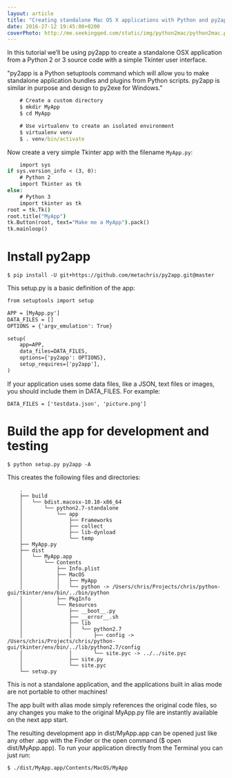 ```yaml
---
layout: article
title: "Creating standalone Mac OS X applications with Python and py2app"
date: 2016-27-12 19:45:00+0200
coverPhoto: http://me.seekingqed.com/static/img/python2mac/python2mac.png
---
```


In this tutorial we’ll be using py2app to create a standalone OSX application from a Python 2 or 3 source code with a simple Tkinter user interface.

"py2app is a Python setuptools command which will allow you to make standalone application bundles and plugins from Python scripts. py2app is similar in purpose and design to py2exe for Windows."

```cmd
	# Create a custom directory
	$ mkdir MyApp
	$ cd MyApp

	# Use virtualenv to create an isolated environment
	$ virtualenv venv
	$ . venv/bin/activate
```

Now create a very simple Tkinter app with the filename `MyApp.py`:

```cmd
	import sys
if sys.version_info < (3, 0):
    # Python 2
    import Tkinter as tk
else:
    # Python 3
    import tkinter as tk
root = tk.Tk()
root.title("MyApp")
tk.Button(root, text="Make me a MyApp").pack()
tk.mainloop()
```
# Install py2app

`$ pip install -U git+https://github.com/metachris/py2app.git@master`

This setup.py is a basic definition of the app:

```cmd
from setuptools import setup

APP = [MyApp.py']
DATA_FILES = []
OPTIONS = {'argv_emulation': True}

setup(
    app=APP,
    data_files=DATA_FILES,
    options={'py2app': OPTIONS},
    setup_requires=['py2app'],
)
```

If your application uses some data files, like a JSON, text files or images, you should include them in DATA_FILES. For example:

`DATA_FILES = ['testdata.json', 'picture.png']`

# Build the app for development and testing

`$ python setup.py py2app -A`

This creates the following files and directories:


```
	.
	├── build
	│   └── bdist.macosx-10.10-x86_64
	│       └── python2.7-standalone
	│           └── app
	│               ├── Frameworks
	│               ├── collect
	│               ├── lib-dynload
	│               └── temp
	├── MyApp.py
	├── dist
	│   └── MyApp.app
	│       └── Contents
	│           ├── Info.plist
	│           ├── MacOS
	│           │   ├── MyApp
	│           │   └── python -> /Users/chris/Projects/chris/python-gui/tkinter/env/bin/../bin/python
	│           ├── PkgInfo
	│           └── Resources
	│               ├── __boot__.py
	│               ├── __error__.sh
	│               ├── lib
	│               │   └── python2.7
	│               │       ├── config -> /Users/chris/Projects/chris/python-gui/tkinter/env/bin/../lib/python2.7/config
	│               │       └── site.pyc -> ../../site.pyc
	│               ├── site.py
	│               └── site.pyc
	└── setup.py
```

This is not a standalone application, and the applications built in alias mode are not portable to other machines!

The app built with alias mode simply references the original code files, so any changes you make to the original MyApp.py file are instantly available on the next app start.

The resulting development app in dist/MyApp.app can be opened just like any other .app with the Finder or the open command ($ open dist/MyApp.app). To run your application directly from the Terminal you can just run:

`$ ./dist/MyApp.app/Contents/MacOS/MyApp`



